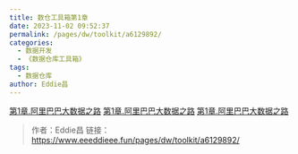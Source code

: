 ```yaml
---
title: 数仓工具箱第1章
date: 2023-11-02 09:52:37
permalink: /pages/dw/toolkit/a6129892/
categories:
  - 数据开发
  - 《数据仓库工具箱》
tags:
  - 数据仓库
author: Eddie昌
---
```



[第1章.阿里巴巴大数据之路](../02.《阿里巴巴大数据之路》/00.大数据之路目录.md)
[第1章.阿里巴巴大数据之路](../02.《阿里巴巴大数据之路》/00.大数据之路目录.md)
[第1章.阿里巴巴大数据之路](../02.《阿里巴巴大数据之路》/00.大数据之路目录.md)






> 作者：Eddie昌
> 链接：https://www.eeeddieee.fun/pages/dw/toolkit/a6129892/